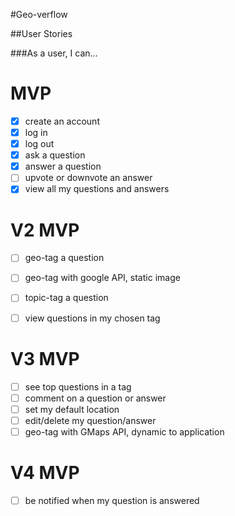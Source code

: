 #Geo-verflow

##User Stories

###As a user, I can...

MVP
===
- [x] create an account
- [x] log in
- [x] log out
- [x] ask a question
- [x] answer a question
- [ ] upvote or downvote an answer
- [x] view all my questions and answers

V2 MVP
===
- [ ] geo-tag a question
- [ ] geo-tag with google API, static image
- [ ] topic-tag a question
- [ ] view questions in my chosen tag


V3 MVP
=== 
- [ ] see top questions in a tag
- [ ] comment on a question or answer
- [ ] set my default location
- [ ] edit/delete my question/answer
- [ ] geo-tag with GMaps API, dynamic to application

V4 MVP
===
- [ ] be notified when my question is answered

